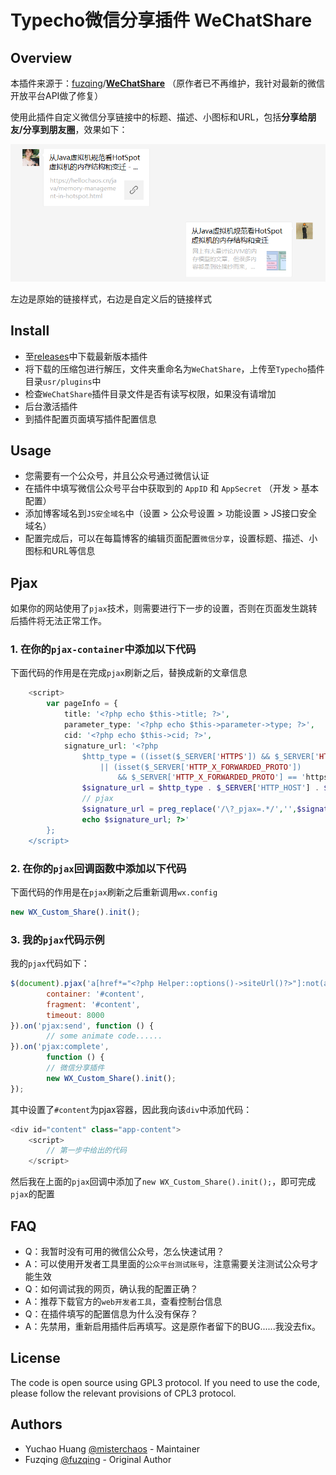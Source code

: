 # Typecho微信分享插件 WeChatShare

## Overview

本插件来源于：[fuzqing](https://github.com/fuzqing)/**[WeChatShare](https://github.com/fuzqing/WeChatShare)** （原作者已不再维护，我针对最新的微信开放平台API做了修复）

使用此插件自定义微信分享链接中的标题、描述、小图标和URL，包括**分享给朋友/分享到朋友圈**，效果如下：

![image-20210330160130075](imgs/image-20210330160130075.png)

左边是原始的链接样式，右边是自定义后的链接样式

## Install

- 至[releases](https://github.com/misterchaos/WeChatShare/releases)中下载最新版本插件
- 将下载的压缩包进行解压，文件夹重命名为`WeChatShare`，上传至`Typecho`插件目录`usr/plugins`中
- 检查`WeChatShare`插件目录文件是否有读写权限，如果没有请增加
- 后台激活插件
- 到插件配置页面填写插件配置信息

## Usage

- 您需要有一个公众号，并且公众号通过微信认证
- 在插件中填写微信公众号平台中获取到的 `AppID` 和 `AppSecret` （开发 > 基本配置）
- 添加博客域名到`JS安全域名`中（设置 > 公众号设置 > 功能设置 > JS接口安全域名）
- 配置完成后，可以在每篇博客的编辑页面配置`微信分享`，设置标题、描述、小图标和URL等信息

## Pjax 

如果你的网站使用了`pjax`技术，则需要进行下一步的设置，否则在页面发生跳转后插件将无法正常工作。

### 1. 在你的`pjax-container`中添加以下代码

下面代码的作用是在完成`pjax`刷新之后，替换成新的文章信息

```php
    <script>
        var pageInfo = {
            title: '<?php echo $this->title; ?>',
            parameter_type: '<?php echo $this->parameter->type; ?>',
            cid: '<?php echo $this->cid; ?>',
            signature_url: '<?php
                $http_type = ((isset($_SERVER['HTTPS']) && $_SERVER['HTTPS'] == 'on')
                    || (isset($_SERVER['HTTP_X_FORWARDED_PROTO'])
                        && $_SERVER['HTTP_X_FORWARDED_PROTO'] == 'https')) ? 'https://' : 'http://';
                $signature_url = $http_type . $_SERVER['HTTP_HOST'] . $_SERVER['REQUEST_URI'];
                // pjax
                $signature_url = preg_replace('/\?_pjax=.*/','',$signature_url);
                echo $signature_url; ?>'
        };
    </script>
```

### 2. 在你的`pjax`回调函数中添加以下代码

下面代码的作用是在`pjax`刷新之后重新调用`wx.config`

```javascript
new WX_Custom_Share().init();
```

### 3. 我的`pjax`代码示例

我的`pjax`代码如下：

```javascript
$(document).pjax('a[href*="<?php Helper::options()->siteUrl()?>"]:not(a[target="_blank"], a[no-pjax])', {
        container: '#content',
        fragment: '#content',
        timeout: 8000
}).on('pjax:send', function () {
        // some animate code......
}).on('pjax:complete',
        function () {
        // 微信分享插件
        new WX_Custom_Share().init();
});
```

其中设置了`#content`为pjax容器，因此我向该`div`中添加代码：

```php
<div id="content" class="app-content">
    <script>
        // 第一步中给出的代码
    </script>
```

然后我在上面的`pjax`回调中添加了`new WX_Custom_Share().init();`，即可完成`pjax`的配置

## FAQ

- Q：我暂时没有可用的微信公众号，怎么快速试用？
- A：可以使用开发者工具里面的`公众平台测试账号`，注意需要关注测试公众号才能生效
- Q：如何调试我的网页，确认我的配置正确？
- A：推荐下载官方的`web开发者工具`，查看控制台信息
- Q：在插件填写的配置信息为什么没有保存？
- A：先禁用，重新启用插件后再填写。这是原作者留下的BUG......我没去fix。

## License

The code is open source using GPL3 protocol. If you need to use the code, please follow the relevant provisions of CPL3 protocol.

## Authors

- Yuchao Huang [@misterchaos](https://github.com/misterchaos/) - Maintainer
- Fuzqing [@fuzqing](https://github.com/fuzqing) - Original Author

